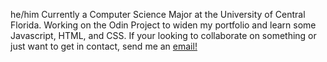 he/him
Currently a Computer Science Major at the University of Central Florida.
Working on the Odin Project to widen my portfolio and learn some Javascript, HTML, and CSS.
If your looking to collaborate on something or just want to get in contact, send me an <a href="mailto:nsanchez9009@gmail.com">email!</a>
